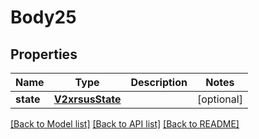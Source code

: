 # Body25

## Properties
Name | Type | Description | Notes
------------ | ------------- | ------------- | -------------
**state** | [**V2xrsusState**](V2xrsusState.md) |  | [optional] 

[[Back to Model list]](../README.md#documentation-for-models) [[Back to API list]](../README.md#documentation-for-api-endpoints) [[Back to README]](../README.md)

